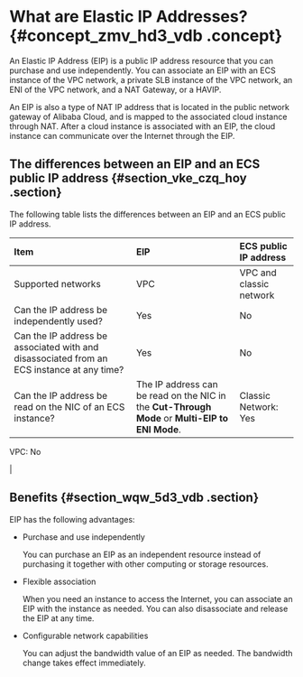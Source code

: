 # What are Elastic IP Addresses? {#concept_zmv_hd3_vdb .concept}

An Elastic IP Address \(EIP\) is a public IP address resource that you can purchase and use independently. You can associate an EIP with an ECS instance of the VPC network, a private SLB instance of the VPC network, an ENI of the VPC network, and a NAT Gateway, or a HAVIP.

An EIP is also a type of NAT IP address that is located in the public network gateway of Alibaba Cloud, and is mapped to the associated cloud instance through NAT. After a cloud instance is associated with an EIP, the cloud instance can communicate over the Internet through the EIP.

## The differences between an EIP and an ECS public IP address {#section_vke_czq_hoy .section}

The following table lists the differences between an EIP and an ECS public IP address.

|Item|EIP|ECS public IP address|
|:---|:--|:--------------------|
|Supported networks|VPC|VPC and classic network|
|Can the IP address be independently used?|Yes|No|
|Can the IP address be associated with and disassociated from an ECS instance at any time?|Yes|No|
|Can the IP address be read on the NIC of an ECS instance?|The IP address can be read on the NIC in the **Cut-Through Mode** or **Multi-EIP to ENI Mode**.| Classic Network: Yes

 VPC: No

 |

## Benefits {#section_wqw_5d3_vdb .section}

EIP has the following advantages:

-   Purchase and use independently

    You can purchase an EIP as an independent resource instead of purchasing it together with other computing or storage resources.

-   Flexible association

    When you need an instance to access the Internet, you can associate an EIP with the instance as needed. You can also disassociate and release the EIP at any time.

-   Configurable network capabilities

    You can adjust the bandwidth value of an EIP as needed. The bandwidth change takes effect immediately.


